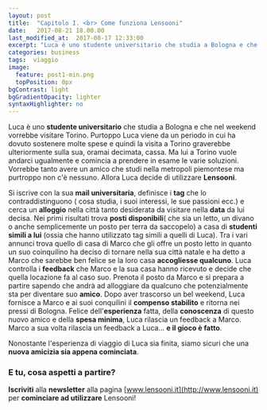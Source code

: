 ```yaml
---
layout: post
title:  "Capitolo I. <br> Come funziona Lensooni"
date:   2017-08-21 18.00.00
last_modified_at:  2017-08-17 12:33:00
excerpt: "Luca è uno studente universitario che studia a Bologna e che nel weekend..."
categories: business
tags:  viaggio
image:
  feature: post1-min.png
  topPosition: 0px
bgContrast: light
bgGradientOpacity: lighter
syntaxHighlighter: no
---
```



Luca è uno **studente universitario** che studia a Bologna e che nel weekend vorrebbe visitare Torino. Purtoppo Luca viene da un periodo in cui ha dovuto sostenere molte spese e quindi la visita a Torino graverebbe ulteriormente sulla sua, oramai decimata, cassa. Ma lui a Torino vuole andarci ugualmente e comincia a prendere in esame le varie soluzioni. Vorrebbe tanto avere un amico che studi nella metropoli piemontese ma purtroppo non c'è nessuno. Allora Luca decide di utilizzare **Lensooni**.

<div class="img_1 img_1--fullContainer img--Leading" style="background-image: url(./assets/images/post1_new.png);"></div>

Si iscrive con la sua **mail universitaria**, definisce i **tag** che lo contraddistinguono ( cosa studia, i suoi interessi, le sue passioni ecc.) e cerca un **alloggio** nella città tanto desiderata da visitare nella **data** da lui decisa. Nei primi risultati trova **posti disponibili**( che sia un letto, un divano o anche semplicemente un posto per terra da saccopelo) a casa di **studenti simili a lui** (ossia che hanno utilizzato tag simili a quelli di Luca).
Tra i vari annunci trova quello di casa di Marco che gli offre un posto letto in quanto un suo coinquilino ha deciso di tornare nella sua città natale e ha detto a Marco che sarebbe ben felice se la loro casa **accogliesse qualcuno**. Luca controlla i **feedback** che Marco e la sua casa hanno ricevuto e decide che quella locazione fa al caso suo. Prenota il posto da Marco e si prepara a partire sapendo che andrà ad alloggiare da qualcuno che potenzialmente sta per diventare suo **amico**. Dopo aver trascorso un bel weekend, Luca fornisce a Marco e ai suoi conquilini il **compenso stabilito** e ritorna nei pressi di Bologna. Felice dell'**esperienza** fatta, della **conoscenza** di questo nuovo amico e della **spesa minima**, Luca rilascia un feedback a Marco. Marco a sua volta rilascia un feedback a Luca... **e il gioco è fatto**.


Nonostante l'esperienza di viaggio di Luca sia finita, siamo sicuri che una **nuova amicizia sia appena cominciata**.

### E tu, cosa aspetti a partire?  

**Iscriviti** alla **newsletter** alla pagina [www.lensooni.it](http://www.lensooni.it) per **cominciare ad utilizzare** Lensooni!
